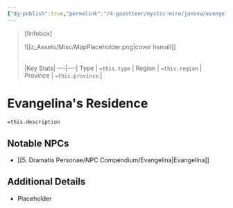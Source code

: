 ```yaml
---
{"dg-publish":true,"permalink":"/4-gazetteer/mystic-mire/janova/evangelina-s-residence/"}
---
```



> [!infobox]
> 
> ![[z_Assets/Misc/MapPlaceholder.png\|cover hsmall]]
> ###### 
> |Key Stats|
> ---|---|
> Type | `=this.type` |
> Region | `=this.region` |
> Province | `=this.province` |

# Evangelina's Residence

 `=this.description`

## Notable NPCs 
- [[5. Dramatis Personae/NPC Compendium/Evangelina\|Evangelina]]

## Additional Details
- Placeholder

